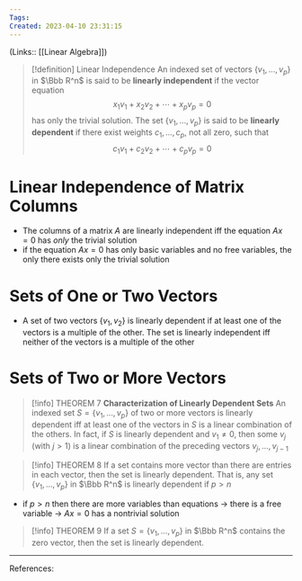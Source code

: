 ```yaml
---
Tags: 
Created: 2023-04-10 23:31:15
---
```

(Links:: [[Linear Algebra]])

> [!definition] Linear Independence
> An indexed set of vectors $\{v_1,...,v_p\}$ in $\Bbb R^n$ is said to be **linearly independent** if the vector equation $$x_1v_1+x_2v_2+\cdots+x_pv_p=0$$ has only the trivial solution. The set $\{v_1,...,v_p\}$ is said to be **linearly dependent** if there exist weights $c_1,...,c_p$, not all zero, such that $$c_1v_1+c_2v_2+\cdots+c_pv_p=0$$

# Linear Independence of Matrix Columns
- The columns of a matrix $A$ are linearly independent iff the equation $Ax=0$ has *only* the trivial solution
- if the equation $Ax=0$ has only basic variables and no free variables, the only there exists only the trivial solution
# Sets of One or Two Vectors
- A set of two vectors $\{v_1,v_2\}$ is linearly dependent if at least one of the vectors is a multiple of the other. The set is linearly independent iff neither of the vectors is a multiple of the other
# Sets of Two or More Vectors
> [!info] THEOREM 7 
> **Characterization of Linearly Dependent Sets**
> An indexed set $S=\{v_1,...,v_p\}$ of two or more vectors is linearly dependent iff at least one of the vectors in $S$ is a linear combination of the others. In fact, if $S$ is linearly dependent and $v_1\neq0$, then some $v_j$ (with $j>1$) is a linear combination of the preceding vectors $v_j,...,v_{j-1}$

> [!info] THEOREM 8
> If a set contains more vector than there are entries in each vector, then the set is linearly dependent. That is, any set $\{v_1,...,v_p\}$ in $\Bbb R^n$ is linearly dependent if $p>n$
- if $p>n$ then there are more variables than equations -> there is a free variable -> $Ax=0$ has a nontrivial solution

> [!info] THEOREM 9
> If a set $S = \{v_1,...,v_p\}$ in $\Bbb R^n$ contains the zero vector, then the set is linearly dependent.

---
References: